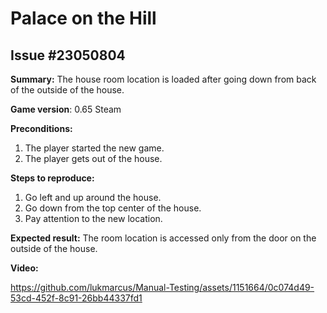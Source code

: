 # Palace on the Hill

## Issue #23050804

**Summary:** The house room location is loaded after going down from back of the outside of the house.

**Game version**: 0.65 Steam

**Preconditions:**

1. The player started the new game.
2. The player gets out of the house.

**Steps to reproduce:**

1. Go left and up around the house.
2. Go down from the top center of the house.
3. Pay attention to the new location.

**Expected result:** The room location is accessed only from the door on the outside of the house.

**Video:**

https://github.com/lukmarcus/Manual-Testing/assets/1151664/0c074d49-53cd-452f-8c91-26bb44337fd1
